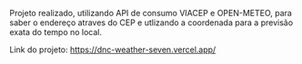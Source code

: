 Projeto realizado, utilizando API de consumo VIACEP e OPEN-METEO, para saber o endereço atraves do CEP e utlizando a coordenada para a previsão exata do tempo no local.

Link do projeto:  https://dnc-weather-seven.vercel.app/
